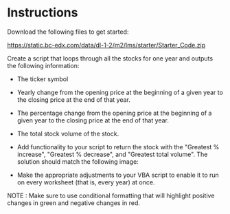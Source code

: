 # Instructions
Download the following files to get started:

https://static.bc-edx.com/data/dl-1-2/m2/lms/starter/Starter_Code.zip

Create a script that loops through all the stocks for one year and outputs the following information:

* The ticker symbol

* Yearly change from the opening price at the beginning of a given year to the closing price at the end of that year.

* The percentage change from the opening price at the beginning of a given year to the closing price at the end of that year.

* The total stock volume of the stock.

* Add functionality to your script to return the stock with the "Greatest % increase", "Greatest % decrease", and "Greatest total volume". The solution should match the following image:

* Make the appropriate adjustments to your VBA script to enable it to run on every worksheet (that is, every year) at once.

NOTE : Make sure to use conditional formatting that will highlight positive changes in green and negative changes in red.
